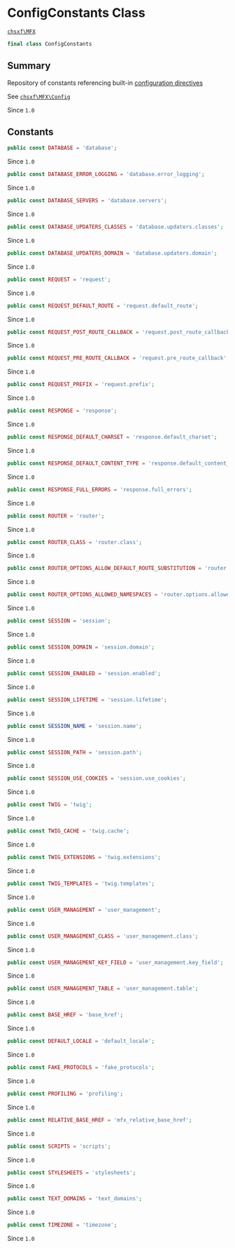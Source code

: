 # ConfigConstants Class

[`chsxf\MFX`](API-Namespace-chsxf_MFX)

```php
final class ConfigConstants
```

## Summary

Repository of constants referencing built-in
[configuration directives](Configuration-Directives)

See [`chsxf\MFX\Config`](API-Config)

Since `1.0`

## Constants

```php
public const DATABASE = 'database';
```

Since `1.0`

```php
public const DATABASE_ERROR_LOGGING = 'database.error_logging';
```

Since `1.0`

```php
public const DATABASE_SERVERS = 'database.servers';
```

Since `1.0`

```php
public const DATABASE_UPDATERS_CLASSES = 'database.updaters.classes';
```

Since `1.0`

```php
public const DATABASE_UPDATERS_DOMAIN = 'database.updaters.domain';
```

Since `1.0`

```php
public const REQUEST = 'request';
```

Since `1.0`

```php
public const REQUEST_DEFAULT_ROUTE = 'request.default_route';
```

Since `1.0`

```php
public const REQUEST_POST_ROUTE_CALLBACK = 'request.post_route_callback';
```

Since `1.0`

```php
public const REQUEST_PRE_ROUTE_CALLBACK = 'request.pre_route_callback';
```

Since `1.0`

```php
public const REQUEST_PREFIX = 'request.prefix';
```

Since `1.0`

```php
public const RESPONSE = 'response';
```

Since `1.0`

```php
public const RESPONSE_DEFAULT_CHARSET = 'response.default_charset';
```

Since `1.0`

```php
public const RESPONSE_DEFAULT_CONTENT_TYPE = 'response.default_content_type';
```

Since `1.0`

```php
public const RESPONSE_FULL_ERRORS = 'response.full_errors';
```

Since `1.0`

```php
public const ROUTER = 'router';
```

Since `1.0`

```php
public const ROUTER_CLASS = 'router.class';
```

Since `1.0`

```php
public const ROUTER_OPTIONS_ALLOW_DEFAULT_ROUTE_SUBSTITUTION = 'router.options.allow_default_route_substitution';
```

Since `1.0`

```php
public const ROUTER_OPTIONS_ALLOWED_NAMESPACES = 'router.options.allowed_namespaces';
```

Since `1.0`

```php
public const SESSION = 'session';
```

Since `1.0`

```php
public const SESSION_DOMAIN = 'session.domain';
```

Since `1.0`

```php
public const SESSION_ENABLED = 'session.enabled';
```

Since `1.0`

```php
public const SESSION_LIFETIME = 'session.lifetime';
```

Since `1.0`

```php
public const SESSION_NAME = 'session.name';
```

Since `1.0`

```php
public const SESSION_PATH = 'session.path';
```

Since `1.0`

```php
public const SESSION_USE_COOKIES = 'session.use_cookies';
```

Since `1.0`

```php
public const TWIG = 'twig';
```

Since `1.0`

```php
public const TWIG_CACHE = 'twig.cache';
```

Since `1.0`

```php
public const TWIG_EXTENSIONS = 'twig.extensions';
```

Since `1.0`

```php
public const TWIG_TEMPLATES = 'twig.templates';
```

Since `1.0`

```php
public const USER_MANAGEMENT = 'user_management';
```

Since `1.0`

```php
public const USER_MANAGEMENT_CLASS = 'user_management.class';
```

Since `1.0`

```php
public const USER_MANAGEMENT_KEY_FIELD = 'user_management.key_field';
```

Since `1.0`

```php
public const USER_MANAGEMENT_TABLE = 'user_management.table';
```

Since `1.0`

```php
public const BASE_HREF = 'base_href';
```

Since `1.0`

```php
public const DEFAULT_LOCALE = 'default_locale';
```

Since `1.0`

```php
public const FAKE_PROTOCOLS = 'fake_protocols';
```

Since `1.0`

```php
public const PROFILING = 'profiling';
```

Since `1.0`

```php
public const RELATIVE_BASE_HREF = 'mfx_relative_base_href';
```

Since `1.0`

```php
public const SCRIPTS = 'scripts';
```

Since `1.0`

```php
public const STYLESHEETS = 'stylesheets';
```

Since `1.0`

```php
public const TEXT_DOMAINS = 'text_domains';
```

Since `1.0`

```php
public const TIMEZONE = 'timezone';
```

Since `1.0`

